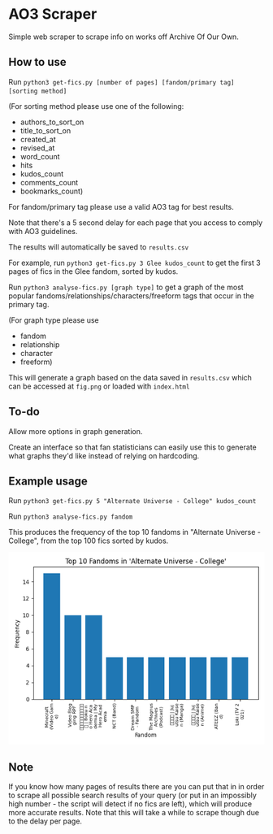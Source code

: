 # AO3 Scraper 
Simple web scraper to scrape info on works off Archive Of Our Own. 

## How to use
Run `python3 get-fics.py [number of pages] [fandom/primary tag] [sorting method]`

(For sorting method please use one of the following: 
- authors_to_sort_on
- title_to_sort_on
- created_at
- revised_at
- word_count
- hits
- kudos_count
- comments_count
- bookmarks_count)

For fandom/primary tag please use a valid AO3 tag for best results.

Note that there's a 5 second delay for each page that you access to comply with AO3 guidelines.

The results will automatically be saved to `results.csv`

For example, run `python3 get-fics.py 3 Glee kudos_count` to get the first 3 pages of fics in the Glee fandom, sorted by kudos.

Run `python3 analyse-fics.py [graph type]` to get a graph of the most popular fandoms/relationships/characters/freeform tags that occur in the primary tag.

(For graph type please use
- fandom
- relationship
- character
- freeform)

This will generate a graph based on the data saved in `results.csv` which can be accessed at `fig.png` or loaded with `index.html`

## To-do
Allow more options in graph generation.

Create an interface so that fan statisticians can easily use this to generate what graphs they'd like instead of relying on hardcoding.

## Example usage

Run `python3 get-fics.py 5 "Alternate Universe - College" kudos_count`

Run `python3 analyse-fics.py fandom`

This produces the frequency of the top 10 fandoms in "Alternate Universe - College", from the top 100 fics sorted by kudos. 

![Example graph](examples/example.png)

## Note

If you know how many pages of results there are you can put that in in order to scrape all possible search results of your query (or put in an impossibly high number - the script will detect if no fics are left), which will produce more accurate results. Note that this will take a while to scrape though due to the delay per page.
